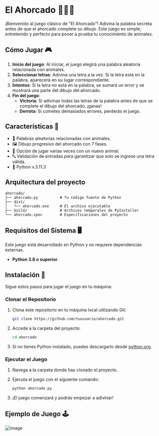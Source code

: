 # El Ahorcado 🧑‍🏫🧩

¡Bienvenido al juego clásico de "El Ahorcado"! Adivina la palabra secreta antes de que el ahorcado complete su dibujo. Este juego es simple, entretenido y perfecto para poner a prueba tu conocimiento de animales.

## Cómo Jugar 🎮

1. **Inicio del juego**: Al iniciar, el juego elegirá una palabra aleatoria relacionada con animales.
2. **Seleccionar letras**: Adivina una letra a la vez. Si la letra está en la palabra, aparecerá en su lugar correspondiente.
3. **Intentos**: Si la letra no está en la palabra, se sumará un error y se mostrará una parte del dibujo del ahorcado.
4. **Fin del juego**:
   - **Victoria**: Si adivinas todas las letras de la palabra antes de que se complete el dibujo del ahorcado, ¡ganas!
   - **Derrota**: Si cometes demasiados errores, perderás el juego.

## Características 📝

- 🎲 Palabras aleatorias relacionadas con animales.
- 🖼️ Dibujo progresivo del ahorcado con 7 fases.
- 🔄 Opción de jugar varias veces con un nuevo animal.
- 🔤 Validación de entradas para garantizar que solo se ingrese una letra válida.
- 🎲 Python v.3.11.3

## Arquitectura del proyecto
```
ahorcado/
├── ahorcado.py          # Tu código fuente de Python
├── dist/
│   └── ahorcado.exe     # El archivo ejecutable
├── build/               # Archivos temporales de PyInstaller
└── ahorcado.spec        # Especificaciones del proyecto
```

## Requisitos del Sistema 🖥️

Este juego está desarrollado en Python y no requiere dependencias externas.

- **Python 3.8 o superior**.

## Instalación 🔧

Sigue estos pasos para jugar el juego en tu máquina:

### Clonar el Repositorio

1. Clona este repositorio en tu máquina local utilizando Git:

    ```bash
    git clone https://github.com/tuusuario/ahorcado.git
    ```

2. Accede a la carpeta del proyecto:

    ```bash
    cd ahorcado
    ```

3. Si no tienes Python instalado, puedes descargarlo desde [python.org](https://www.python.org/downloads/).

### Ejecutar el Juego

1. Navega a la carpeta donde has clonado el proyecto.
2. Ejecuta el juego con el siguiente comando:

    ```bash
    python ahorcado.py
    ```

3. ¡El juego comenzará y podrás empezar a adivinar!

## Ejemplo de Juego 🕹️

![image](https://github.com/user-attachments/assets/f4fbe1b6-3738-4bcf-b1da-cf387ee34336)
